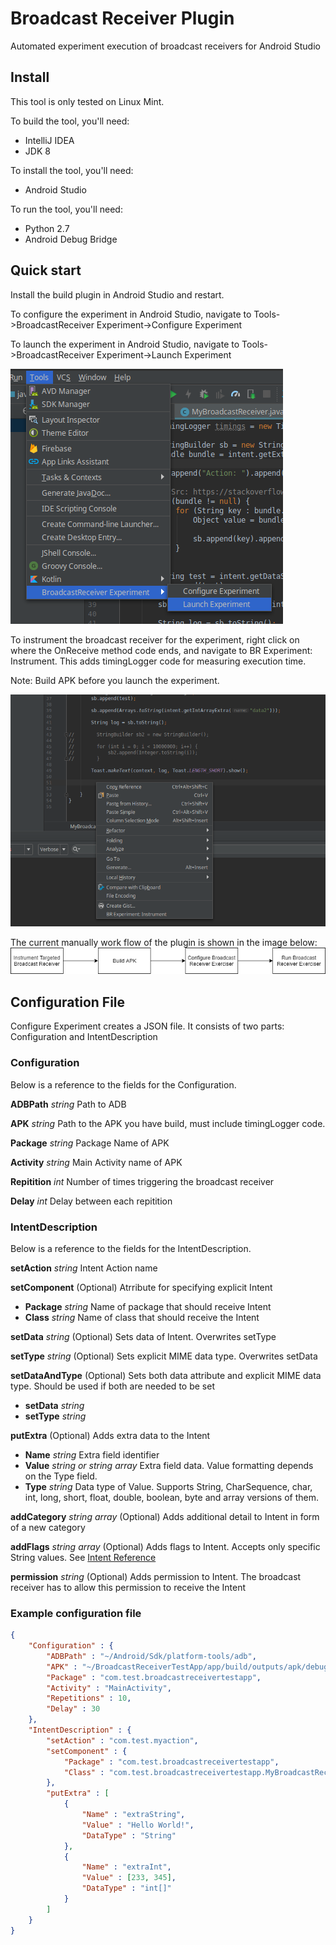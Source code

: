 # Broadcast Receiver Plugin
Automated experiment execution of broadcast receivers for Android Studio

## Install
This tool is only tested on Linux Mint.

To build the tool, you'll need:
- IntelliJ IDEA
- JDK 8

To install the tool, you'll need:
- Android Studio

To run the tool, you'll need:
- Python 2.7
- Android Debug Bridge

## Quick start
Install the build plugin in Android Studio and restart.

To configure the experiment in Android Studio, navigate to Tools->BroadcastReceiver Experiment->Configure Experiment

To launch the experiment in Android Studio, navigate to Tools->BroadcastReceiver Experiment->Launch Experiment

![Broadcast Receiver Plugin Menu](images/menu.png)

To instrument the broadcast receiver for the experiment, right click on where the OnReceive method code ends, and navigate to BR Experiment: Instrument. This adds timingLogger code for measuring execution time.

Note: Build APK before you launch the experiment.

![Broadcast Receiver Plugin Context Menu](images/contextmenu.png)

The current manually work flow of the plugin is shown in the image below:
![Broadcast Receiver Plugin Menu](images/workflow.png)

## Configuration File
Configure Experiment creates a JSON file.
It consists of two parts: Configuration and IntentDescription

### Configuration
Below is a reference to the fields for the Configuration.

**ADBPath** *string*
Path to ADB

**APK** *string*
Path to the APK you have build, must include timingLogger code.

**Package** *string*
Package Name of APK

**Activity** *string*
Main Activity name of APK

**Repitition** *int*
Number of times triggering the broadcast receiver

**Delay** *int*
Delay between each repitition

### IntentDescription
Below is a reference to the fields for the IntentDescription.

**setAction** *string*
Intent Action name

**setComponent**
(Optional) Atrribute for specifying explicit Intent
* **Package** *string*
Name of package that should receive Intent
* **Class** *string*
Name of class that should receive the Intent

**setData** *string*
(Optional) Sets data of Intent. Overwrites setType

**setType** *string*
(Optional) Sets explicit MIME data type. Overwrites setData

**setDataAndType**
(Optional) Sets both data attribute and explicit MIME data type. Should be used if both are needed to be set
* **setData** *string*
* **setType** *string*

**putExtra**
(Optional) Adds extra data to the Intent
* **Name** *string*
Extra field identifier
* **Value** *string or string array*
Extra field data. Value formatting depends on the Type field.
* **Type** *string*
Data type of Value. Supports String, CharSequence, char, int, long, short, float, double, boolean, byte and array versions of them.

**addCategory** *string array*
(Optional)  Adds additional detail to Intent in form of a new category

**addFlags** *string array*
(Optional) Adds flags to Intent. Accepts only specific String values. See [Intent Reference](https://developer.android.com/reference/android/content/Intent)

**permission** *string*
(Optional) Adds permission to Intent. The broadcast receiver has to allow this permission to receive the Intent

### Example configuration file
```json
{
    "Configuration" : {
        "ADBPath" : "~/Android/Sdk/platform-tools/adb",
        "APK" : "~/BroadcastReceiverTestApp/app/build/outputs/apk/debug/app-debug.apk",
        "Package" : "com.test.broadcastreceivertestapp",
        "Activity" : "MainActivity",
        "Repetitions" : 10,
        "Delay" : 30
    },
    "IntentDescription" : {
        "setAction" : "com.test.myaction",
        "setComponent" : {
            "Package" : "com.test.broadcastreceivertestapp",
            "Class" : "com.test.broadcastreceivertestapp.MyBroadcastReceiver"
        },
        "putExtra" : [
            {
                "Name" : "extraString",
                "Value" : "Hello World!",
                "DataType" : "String"
            },
            {
                "Name" : "extraInt",
                "Value" : [233, 345],
                "DataType" : "int[]"
            }
        ]
    }
}
```